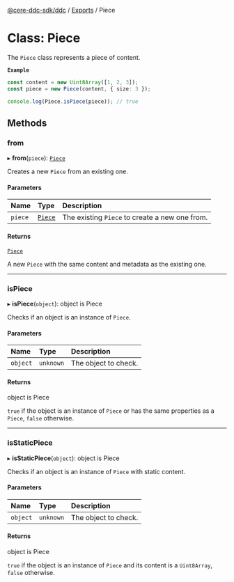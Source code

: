 [@cere-ddc-sdk/ddc](../README.md) / [Exports](../modules.md) / Piece

# Class: Piece

The `Piece` class represents a piece of content.

**`Example`**

```typescript
const content = new Uint8Array([1, 2, 3]);
const piece = new Piece(content, { size: 3 });

console.log(Piece.isPiece(piece)); // true
```

## Methods

### from

▸ **from**(`piece`): [`Piece`](Piece.md)

Creates a new `Piece` from an existing one.

#### Parameters

| Name | Type | Description |
| :------ | :------ | :------ |
| `piece` | [`Piece`](Piece.md) | The existing `Piece` to create a new one from. |

#### Returns

[`Piece`](Piece.md)

A new `Piece` with the same content and metadata as the existing one.

___

### isPiece

▸ **isPiece**(`object`): object is Piece

Checks if an object is an instance of `Piece`.

#### Parameters

| Name | Type | Description |
| :------ | :------ | :------ |
| `object` | `unknown` | The object to check. |

#### Returns

object is Piece

`true` if the object is an instance of `Piece` or has the same properties as a `Piece`, `false` otherwise.

___

### isStaticPiece

▸ **isStaticPiece**(`object`): object is Piece

Checks if an object is an instance of `Piece` with static content.

#### Parameters

| Name | Type | Description |
| :------ | :------ | :------ |
| `object` | `unknown` | The object to check. |

#### Returns

object is Piece

`true` if the object is an instance of `Piece` and its content is a `Uint8Array`, `false` otherwise.

